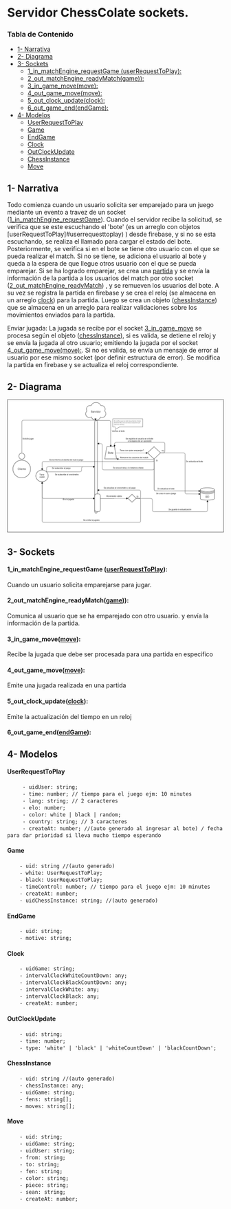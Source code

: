 # Servidor ChessColate sockets.<!-- omit in toc -->

### Tabla de Contenido<!-- omit in toc -->

- [1- Narrativa](#1--narrativa)
- [2- Diagrama](#2--diagrama)
- [3- Sockets](#3--sockets)
    - [1_in_matchEngine_requestGame (userRequestToPlay):](#1_in_matchengine_requestgame-userrequesttoplay)
    - [2_out_matchEngine_readyMatch(game)):](#2_out_matchengine_readymatchgame)
    - [3_in_game_move(move):](#3_in_game_movemove)
    - [4_out_game_move(move):](#4_out_game_movemove)
    - [5_out_clock_update(clock):](#5_out_clock_updateclock)
    - [6_out_game_end(endGame):](#6_out_game_endendgame)
- [4- Modelos](#4--modelos)
    - [UserRequestToPlay](#userrequesttoplay)
    - [Game](#game)
    - [EndGame](#endgame)
    - [Clock](#clock)
    - [OutClockUpdate](#outclockupdate)
    - [ChessInstance](#chessinstance)
    - [Move](#move)



## 1- Narrativa

Todo comienza cuando un usuario solicita ser emparejado para un juego mediante un evento a travez de un socket ([1_in_matchEngine_requestGame](#1_in_matchengine_requestgame-userrequesttoplay)). 
Cuando el servidor recibe la solicitud, se verifica que se este escuchando el 'bote' (es un arreglo con objetos [userRequestToPlay]#userrequesttoplay) ) desde firebase, y si no se esta escuchando, se realiza el llamado para cargar el estado del bote. Posteriormente,
se verifica si en el bote se tiene otro usuario con el que se pueda realizar el match. Si no se tiene, se adiciona el usuario al bote y queda a la espera de que llegue otros usuario con el que se pueda emparejar. Si se ha logrado emparejar, se crea una [partida](#game) y se envía la información de la partida a los  usuarios del match por otro socket ([2_out_matchEngine_readyMatch](#2_out_matchengine_readymatchgame)) , y se remueven los usuarios del bote.
A su vez se registra la partida en firebase y se crea el reloj (se almacena en un arreglo [clock](#clock)) para la partida.
Luego se crea un objeto ([chessInstance](#chessinstance)) que se almacena en un arreglo para realizar validaciones sobre los movimientos enviados para la partida.

Enviar jugada:
La jugada se recibe por el socket [3_in_game_move](#3_in_game_movemove) se procesa según el objeto ([chessInstance](#chessinstance)), si es valida, se detiene el reloj y se envía la jugada al otro usuario; emitiendo la jugada por el socket [4_out_game_move(move):](#4_out_game_movemove). Si no es valida, se envía un mensaje de error al usuario por ese mismo socket (por definir estructura de error).
Se modifica la partida en firebase y se actualiza el reloj correspondiente.

## 2- Diagrama
![Sockets diagrama](./docs/imgs/sockets_diagram.png "Socket diagram")


## 3- Sockets
#### 1_in_matchEngine_requestGame ([userRequestToPlay](#userrequesttoplay)): 
Cuando un usuario solicita emparejarse para jugar.

#### 2_out_matchEngine_readyMatch([game](#game))):
Comunica al usuario que se ha emparejado con otro usuario. y envía la información de la partida.

#### 3_in_game_move([move](#move)):
Recibe la jugada que debe ser procesada para una partida en especifico

#### 4_out_game_move([move](#move)):
Emite una jugada realizada en una partida

#### 5_out_clock_update([clock](#outclockupdate)):
Emite la actualización del tiempo en un reloj

#### 6_out_game_end([endGame](#endgame)):




## 4- Modelos

#### UserRequestToPlay
```
     - uidUser: string;
     - time: number; // tiempo para el juego ejm: 10 minutes
     - lang: string; // 2 caracteres
     - elo: number;
     - color: white | black | random;
     - country: string; // 3 caracteres
     - createAt: number; //(auto generado al ingresar al bote) / fecha para dar prioridad si lleva mucho tiempo esperando
```

#### Game 
```
    - uid: string //(auto generado)
    - white: UserRequestToPlay;
    - black: UserRequestToPlay;
    - timeControl: number; // tiempo para el juego ejm: 10 minutes
    - createAt: number;
    - uidChessInstance: string; //(auto generado)
```

#### EndGame
```
    - uid: string;
    - motive: string;
```

#### Clock
```
    - uidGame: string;
    - intervalClockWhiteCountDown: any;
    - intervalClockBlackCountDown: any;
    - intervalClockWhite: any;
    - intervalClockBlack: any;
    - createAt: number;
```

#### OutClockUpdate
```
    - uid: string;
    - time: number;
    - type: 'white' | 'black' | 'whiteCountDown' | 'blackCountDown';
```


#### ChessInstance
```
    - uid: string //(auto generado)
    - chessInstance: any;
    - uidGame: string;
    - fens: string[];
    - moves: string[];
```

#### Move
```
    - uid: string;
    - uidGame: string;
    - uidUser: string;
    - from: string;
    - to: string;
    - fen: string;
    - color: string;
    - piece: string;
    - sean: string;
    - createAt: number;
```